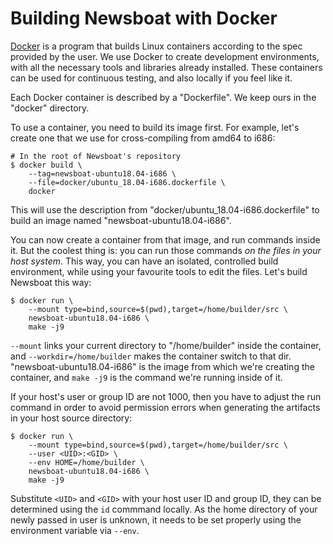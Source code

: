 Building Newsboat with Docker
=============================

[Docker](https://www.docker.com/) is a program that builds Linux containers
according to the spec provided by the user. We use Docker to create development
environments, with all the necessary tools and libraries already installed.
These containers can be used for continuous testing, and also locally if you
feel like it.

Each Docker container is described by a "Dockerfile". We keep ours in the
"docker" directory.

To use a container, you need to build its image first. For example, let's create
one that we use for cross-compiling from amd64 to i686:

    # In the root of Newsboat's repository
    $ docker build \
        --tag=newsboat-ubuntu18.04-i686 \
        --file=docker/ubuntu_18.04-i686.dockerfile \
        docker

This will use the description from "docker/ubuntu_18.04-i686.dockerfile" to
build an image named "newsboat-ubuntu18.04-i686".

You can now create a container from that image, and run commands inside it. But
the coolest thing is: you can run those commands *on the files in your host
system*. This way, you can have an isolated, controlled build environment, while
using your favourite tools to edit the files. Let's build Newsboat this way:

    $ docker run \
        --mount type=bind,source=$(pwd),target=/home/builder/src \
        newsboat-ubuntu18.04-i686 \
        make -j9

`--mount` links your current directory to "/home/builder" inside the container,
and `--workdir=/home/builder` makes the container switch to that dir.
"newsboat-ubuntu18.04-i686" is the image from which we're creating the
container, and `make -j9` is the command we're running inside of it.

If your host's user or group ID are not 1000, then you have to adjust the run
command in order to avoid permission errors when generating the artifacts in
your host source directory:

    $ docker run \
        --mount type=bind,source=$(pwd),target=/home/builder/src \
        --user <UID>:<GID> \
        --env HOME=/home/builder \
        newsboat-ubuntu18.04-i686 \
        make -j9

Substitute `<UID>` and `<GID>` with your host user ID and group ID, they can
be determined using the `id` commmand locally. As the home directory of your
newly passed in user is unknown, it needs to be set properly using the
environment variable via `--env`.
